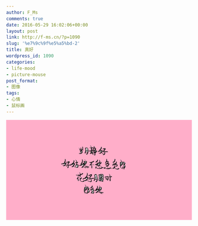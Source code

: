 ```yaml
---
author: F_Ms
comments: true
date: 2016-05-29 16:02:06+00:00
layout: post
link: http://f-ms.cn/?p=1090
slug: '%e7%9c%9f%e5%a5%bd-2'
title: 真好
wordpress_id: 1090
categories:
- life-mood
- picture-mouse
post_format:
- 图像
tags:
- 心情
- 鼠标画
---
```


![岁月静好，好姑娘不愁急觅郎，花好月圆时，郎觅娘_20160529](/img/post/wp/2016/05/岁月静好，好姑娘不愁急觅郎，花好月圆时，郎觅娘_20160529.png)
